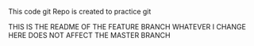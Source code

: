 This code git Repo is created to practice git

THIS IS THE README OF THE FEATURE BRANCH
WHATEVER I CHANGE HERE DOES NOT AFFECT THE MASTER BRANCH
